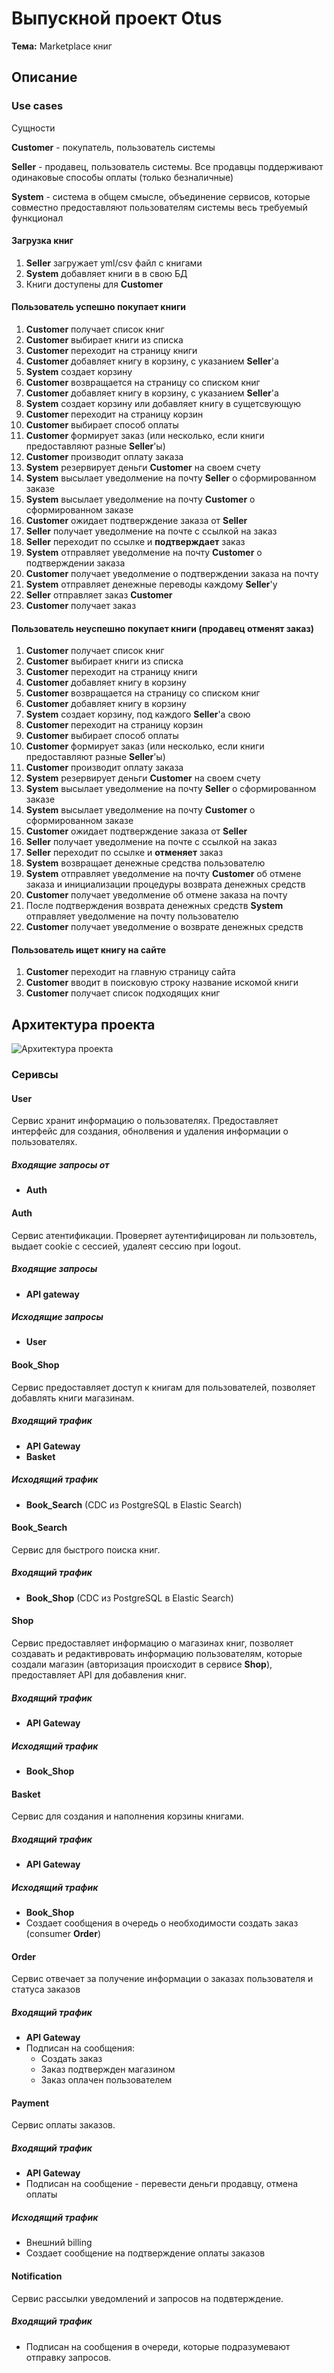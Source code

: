 # Выпускной проект Otus
**Тема:**  Marketplace книг
## Описание
### Use cases
Сущности

 **Customer** - покупатель, пользователь системы
 
 **Seller** - продавец, пользователь системы. Все продавцы поддерживают
 одинаковые способы оплаты (только безналичные)
 
 **System** - система в общем смысле, объединение сервисов, которые 
совместно предоставляют пользователям системы весь требуемый функционал  
#### Загрузка книг
1. **Seller** загружает yml/csv файл с книгами
1. **System** добавляет книги в в свою БД 
1. Книги доступены для **Customer**
#### Пользователь успешно покупает книги
1. **Customer** получает список книг 
1. **Customer** выбирает книги из списка
1. **Customer** переходит на страницу книги
1. **Customer** добавляет книгу в корзину, с указанием **Seller**'а
1. **System** создает корзину
1. **Customer** возвращается на страницу со списком книг
1. **Customer** добавляет книгу в корзину, с указанием **Seller**'а
1. **System** создает корзину или добавляет книгу в сущетсвующую
1. **Customer** переходит на страницу корзин
1. **Customer** выбирает способ оплаты
1. **Customer** формирует заказ (или несколько, если книги предоставляют
разные **Seller**'ы)
1. **Customer** производит оплату заказа
1. **System** резервирует деньги **Customer** на своем счету
1. **System** высылает уведолмение на почту **Seller** о сформированном
заказе
1. **System** высылает уведолмение на почту **Customer** о
сформированном заказе
1. **Customer** ожидает подтверждение заказа от **Seller**
1. **Seller** получает уведолмение на почте с ссылкой на заказ
1. **Seller** переходит по ссылке и **подтверждает** заказ
1. **System** отправляет уведолмение на почту **Customer** о 
подтверждении заказа
1. **Customer** получает уведолмение о подтверждении заказа на почту
1. **System** отправляет денежные переводы каждому **Seller**'у
1. **Seller** отправляет заказ **Customer**
1. **Customer** получает заказ
#### Пользователь неуспешно покупает книги (продавец отменят заказ)
1. **Customer** получает список книг 
1. **Customer** выбирает книги из списка
1. **Customer** переходит на страницу книги
1. **Customer** добавляет книгу в корзину
1. **Customer** возвращается на страницу со списком книг
1. **Customer** добавляет книгу в корзину
1. **System** создает корзину, под каждого **Seller**'а свою
1. **Customer** переходит на страницу корзин
1. **Customer** выбирает способ оплаты
1. **Customer** формирует заказ (или несколько, если книги предоставляют
разные **Seller**'ы)
1. **Customer** производит оплату заказа
1. **System** резервирует деньги **Customer** на своем счету
1. **System** высылает уведолмение на почту **Seller** о сформированном
заказе
1. **System** высылает уведолмение на почту **Customer** о
сформированном заказе
1. **Customer** ожидает подтверждение заказа от **Seller**
1. **Seller** получает уведолмение на почте с ссылкой на заказ
1. **Seller** переходит по ссылке и **отменяет** заказ
1. **System** возвращает денежные средства пользователю
1. **System** отправляет уведолмение на почту **Customer** об отмене
заказа и инициализации процедуры возврата денежных средств
1. **Customer** получает уведолмение об отмене заказа на почту
1. После подтверждения возврата денежных средств **System** отправляет
уведолмение на почту пользователю
1. **Customer** получает уведолмение о возврате денежных средств
#### Пользователь ищет книгу на сайте
1. **Customer** переходит на главную страницу сайта
1. **Customer** вводит в поисковую строку название искомой книги
1. **Customer** получает список подходящих книг

## Архитектура проекта
![Архитектура проекта](img/Market-place.png)
### Серивсы 
#### User
Сервис хранит информацию о пользователях. Предоставляет интерфейс для создания,
обнолвения и удаления информации о пользователях.
##### Входящие запросы от
* **Auth** 
#### Auth
Сервис атентификации. Проверяет аутентифицирован ли пользовтель, выдает cookie с сессией, 
удалеят сессию при logout.
##### Входящие запросы
* **API gateway**
##### Исходящие запросы
* **User**
#### Book_Shop
Сервис предоставляет доступ к книгам для пользователей, позволяет добавлять книги магазинам.
##### Входящий трафик
* **API Gateway**
* **Basket**
##### Исходящий трафик
* **Book_Search** (CDC из PostgreSQL в Elastic Search)
#### Book_Search
Сервис для быстрого поиска книг.
##### Входящий трафик
* **Book_Shop** (CDC из PostgreSQL в Elastic Search)
#### Shop
Сервис предоставляет информацию о магазинах книг, позволяет создавать и редактивровать информацию
пользователям, которые создали магазин (авторизация происходит в сервисе **Shop**), 
предоставляет API для добавления книг.
##### Входящий трафик
* **API Gateway**
##### Исходящий трафик
* **Book_Shop** 
#### Basket
Сервис для создания и наполнения корзины книгами. 
##### Входящий трафик
* **API Gateway**
##### Исходящий трафик
* **Book_Shop**
* Создает сообщения в очередь о необходимости создать заказ (consumer **Order**)
#### Order
Сервис отвечает за получение информации о заказах пользователя и статуса заказов
##### Входящий трафик
* **API Gateway**
* Подписан на сообщения:
  * Создать заказ
  * Заказ подтвержден магазином
  * Заказ оплачен пользователем
#### Payment
Сервис оплаты заказов. 
##### Входящий трафик
* **API Gateway**
* Подписан на сообщение - перевести деньги продавцу, отмена оплаты
##### Исходящий трафик
* Внешний billing
* Создает сообщение на подтверждение оплаты заказов
#### Notification
Сервис рассылки уведомлений и запросов на подвтерждение. 
##### Входящий трафик
* Подписан на сообщения в очереди, которые подразумевают отправку запросов.

